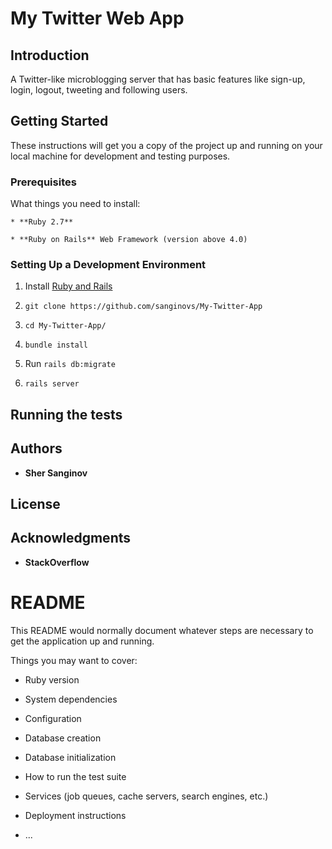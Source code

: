 # My Twitter Web App


## Introduction
A Twitter-like microblogging server that has basic features like 
sign-up, login, logout, tweeting and following users.

## Getting Started

These instructions will get you a copy of the project up and running on your local machine for development and testing purposes.


### Prerequisites

What things you need to install:

```
* **Ruby 2.7**

* **Ruby on Rails** Web Framework (version above 4.0)

```



### Setting Up a Development Environment

1. Install [Ruby and Rails](http://railsapps.github.io/installrubyonrails-ubuntu.html) 

2. `git clone https://github.com/sanginovs/My-Twitter-App`

3. `cd My-Twitter-App/`

4. `bundle install`

5. Run `rails db:migrate` 

6. `rails server` 



## Running the tests




## Authors

* **Sher Sanginov**



## License


## Acknowledgments

* **StackOverflow**





# README

This README would normally document whatever steps are necessary to get the
application up and running.

Things you may want to cover:

* Ruby version

* System dependencies

* Configuration

* Database creation

* Database initialization

* How to run the test suite

* Services (job queues, cache servers, search engines, etc.)

* Deployment instructions

* ...
